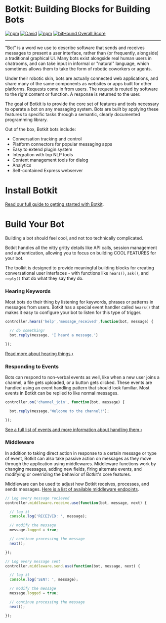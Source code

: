 # Botkit: Building Blocks for Building Bots

[![npm](https://img.shields.io/npm/v/botkit.svg)](https://www.npmjs.com/package/botkit)
[![David](https://img.shields.io/david/howdyai/botkit.svg)](https://david-dm.org/howdyai/botkit)
[![npm](https://img.shields.io/npm/l/botkit.svg)](https://spdx.org/licenses/MIT)
[![bitHound Overall Score](https://www.bithound.io/github/howdyai/botkit/badges/score.svg)](https://www.bithound.io/github/howdyai/botkit)

---

"Bot" is a word we use to describe software that sends and receives messages to present a user interface, rather than (or frequently, alongside) a traditional graphical UI. Many bots exist alongside real human users in chatrooms, and can take input in informal or "natural" language, which sometimes allows them to take the form of robotic coworkers or agents.

 Under their robotic skin, bots are actually connected web applications, and share many of the same components as websites or apps built for other platforms. Requests come in from users. The request is routed by software to the right content or function. A response is returned to the user.

 The goal of Botkit is to provide the core set of features and tools necessary to operate a bot on any messaging system. Bots are built by applying these features to specific tasks through a semantic, clearly documented programming library.

Out of the box, Botkit bots include:

* Conversation tracking and control
* Platform connectors for popular messaging apps
* Easy to extend plugin system
* Integration with top NLP tools
* Content management tools for dialog
* Analytics
* Self-contained Express webserver

# Install Botkit

[Read our full guide to getting started with Botkit](/getstarted.html).

# Build Your Bot

Building a bot should feel cool, and not too technically complicated.

Botkit handles all the nitty gritty details like API calls, session management and authentication,
allowing you to focus on building COOL FEATURES for your bot.

The toolkit is designed to provide meaningful building blocks for creating conversational user interfaces - with functions like `hears()`, `ask()`, and `reply()` that do what they say they do.

### Hearing Keywords

Most bots do their thing by listening for keywords, phrases or patterns in messages from users. Botkit has a special event handler called `hears()` that makes it easy to configure your bot to listen for this type of trigger.

```javascript
controller.hears('help','message_received',function(bot, message) {

  // do something!
  bot.reply(message, 'I heard a message.')

});
```

[Read more about hearing things &rsaquo;](docs/readme.md#matching-patterns-and-keywords-with-hears)

### Responding to Events

Bots can respond to non-verbal events as well, like when a new user joins a channel, a file gets uploaded, or a button gets clicked. These events are handled using an event handling pattern that should look familiar. Most events in Botkit can be replied to like normal messages.

```javascript
controller.on('channel_join', function(bot, message) {

  bot.reply(message,'Welcome to the channel!');

});
```

[See a full list of events and more information about handling them &rsaquo;](docs/readme.md#responding-to-events)

### Middleware

In addition to taking direct action in response to a certain message or type of event, Botkit can also take passive action on messages as they move through the application using middlewares. Middleware functions work by changing messages, adding new fields, firing alternate events, and modifying or overriding the behavior of Botkit's core features.

Middleware can be used to adjust how Botkit receives, processes, and sends messages. [Here is a list of available middleware endpoints](docs/readme-pipeline.md).

```javascript
// Log every message recieved
controller.middleware.receive.use(function(bot, message, next) {

  // log it
  console.log('RECEIVED: ', message);

  // modify the message
  message.logged = true;

  // continue processing the message
  next();

});

// Log every message sent
controller.middleware.send.use(function(bot, message, next) {

  // log it
  console.log('SENT: ', message);

  // modify the message
  message.logged = true;

  // continue processing the message
  next();

});
```

